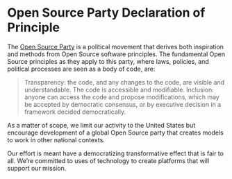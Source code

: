 # Open Source Party Declaration of Principle

The [Open Source Party](http://opensourceparty.net/) is a political movement that derives both inspiration and methods from Open Source software principles. The fundamental Open Source principles as they apply to this party, where laws, policies, and political processes are seen as a body of code, are:

> Transparency: the code, and any changes to the code, are visible and understandable.
> The code is accessible and modifiable.
> Inclusion: anyone can access the code and propose modifications, which may be accepted by democratic consensus, or by
> executive decision in a framework decided democratically.

As a matter of scope, we limit our activity to the United States but encourage development of a global Open Source party that creates models to work in other national contexts.

Our effort is meant have a democratizing transformative effect that is fair to all. We’re committed to uses of technology to create platforms that will support our mission.
